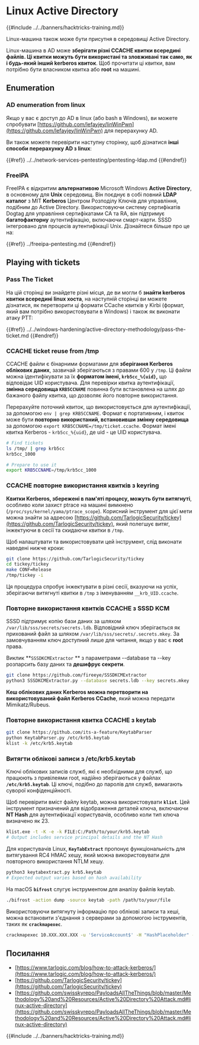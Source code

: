 # Linux Active Directory

{{#include ../../banners/hacktricks-training.md}}

Linux-машина також може бути присутня в середовищі Active Directory.

Linux-машина в AD може **зберігати різні CCACHE квитки всередині файлів. Ці квитки можуть бути використані та зловживані так само, як і будь-який інший kerberos квиток**. Щоб прочитати ці квитки, вам потрібно бути власником квитка або **root** на машині.

## Enumeration

### AD enumeration from linux

Якщо у вас є доступ до AD в linux (або bash в Windows), ви можете спробувати [https://github.com/lefayjey/linWinPwn](https://github.com/lefayjey/linWinPwn) для перерахунку AD.

Ви також можете перевірити наступну сторінку, щоб дізнатися **інші способи перерахунку AD з linux**:

{{#ref}}
../../network-services-pentesting/pentesting-ldap.md
{{#endref}}

### FreeIPA

FreeIPA є відкритим **альтернативою** Microsoft Windows **Active Directory**, в основному для **Unix** середовищ. Він поєднує в собі повний **LDAP каталог** з MIT **Kerberos** Центром Розподілу Ключів для управління, подібним до Active Directory. Використовуючи систему сертифікатів Dogtag для управління сертифікатами CA та RA, він підтримує **багатофакторну** аутентифікацію, включаючи смарт-карти. SSSD інтегровано для процесів аутентифікації Unix. Дізнайтеся більше про це на:

{{#ref}}
../freeipa-pentesting.md
{{#endref}}

## Playing with tickets

### Pass The Ticket

На цій сторінці ви знайдете різні місця, де ви могли б **знайти kerberos квитки всередині linux хоста**, на наступній сторінці ви можете дізнатися, як перетворити ці формати CCache квитків у Kirbi (формат, який вам потрібно використовувати в Windows) і також як виконати атаку PTT:

{{#ref}}
../../windows-hardening/active-directory-methodology/pass-the-ticket.md
{{#endref}}

### CCACHE ticket reuse from /tmp

CCACHE файли є бінарними форматами для **зберігання Kerberos облікових даних**, зазвичай зберігаються з правами 600 у `/tmp`. Ці файли можна ідентифікувати за їх **форматом імені, `krb5cc_%{uid}`,** що відповідає UID користувача. Для перевірки квитка аутентифікації, **змінна середовища `KRB5CCNAME`** повинна бути встановлена на шлях до бажаного файлу квитка, що дозволяє його повторне використання.

Перерахуйте поточний квиток, що використовується для аутентифікації, за допомогою `env | grep KRB5CCNAME`. Формат є портативним, і квиток може бути **повторно використаний, встановивши змінну середовища** за допомогою `export KRB5CCNAME=/tmp/ticket.ccache`. Формат імені квитка Kerberos - `krb5cc_%{uid}`, де uid - це UID користувача.
```bash
# Find tickets
ls /tmp/ | grep krb5cc
krb5cc_1000

# Prepare to use it
export KRB5CCNAME=/tmp/krb5cc_1000
```
### CCACHE повторне використання квитків з keyring

**Квитки Kerberos, збережені в пам'яті процесу, можуть бути витягнуті**, особливо коли захист ptrace на машині вимкнено (`/proc/sys/kernel/yama/ptrace_scope`). Корисний інструмент для цієї мети можна знайти за адресою [https://github.com/TarlogicSecurity/tickey](https://github.com/TarlogicSecurity/tickey), який полегшує витяг, інжектуючи в сесії та скидаючи квитки в `/tmp`.

Щоб налаштувати та використовувати цей інструмент, слід виконати наведені нижче кроки:
```bash
git clone https://github.com/TarlogicSecurity/tickey
cd tickey/tickey
make CONF=Release
/tmp/tickey -i
```
Ця процедура спробує інжектувати в різні сесії, вказуючи на успіх, зберігаючи витягнуті квитки в `/tmp` з іменуванням `__krb_UID.ccache`.

### Повторне використання квитків CCACHE з SSSD KCM

SSSD підтримує копію бази даних за шляхом `/var/lib/sss/secrets/secrets.ldb`. Відповідний ключ зберігається як прихований файл за шляхом `/var/lib/sss/secrets/.secrets.mkey`. За замовчуванням ключ доступний лише для читання, якщо у вас є **root** права.

Виклик \*\*`SSSDKCMExtractor` \*\* з параметрами --database та --key розпарсить базу даних та **дешифрує секрети**.
```bash
git clone https://github.com/fireeye/SSSDKCMExtractor
python3 SSSDKCMExtractor.py --database secrets.ldb --key secrets.mkey
```
**Кеш облікових даних Kerberos можна перетворити на використовуваний файл Kerberos CCache**, який можна передати Mimikatz/Rubeus.

### Повторне використання квитка CCACHE з keytab
```bash
git clone https://github.com/its-a-feature/KeytabParser
python KeytabParser.py /etc/krb5.keytab
klist -k /etc/krb5.keytab
```
### Витягти облікові записи з /etc/krb5.keytab

Ключі облікових записів служб, які є необхідними для служб, що працюють з привілеями root, надійно зберігаються у файлах **`/etc/krb5.keytab`**. Ці ключі, подібно до паролів для служб, вимагають суворої конфіденційності.

Щоб перевірити вміст файлу keytab, можна використовувати **`klist`**. Цей інструмент призначений для відображення деталей ключа, включаючи **NT Hash** для аутентифікації користувачів, особливо коли тип ключа визначено як 23.
```bash
klist.exe -t -K -e -k FILE:C:/Path/to/your/krb5.keytab
# Output includes service principal details and the NT Hash
```
Для користувачів Linux, **`KeyTabExtract`** пропонує функціональність для витягування RC4 HMAC хешу, який можна використовувати для повторного використання NTLM хешу.
```bash
python3 keytabextract.py krb5.keytab
# Expected output varies based on hash availability
```
На macOS **`bifrost`** слугує інструментом для аналізу файлів keytab.
```bash
./bifrost -action dump -source keytab -path /path/to/your/file
```
Використовуючи витягнуту інформацію про облікові записи та хеші, можна встановити з'єднання з серверами за допомогою інструментів, таких як **`crackmapexec`**.
```bash
crackmapexec 10.XXX.XXX.XXX -u 'ServiceAccount$' -H "HashPlaceholder" -d "YourDOMAIN"
```
## Посилання

- [https://www.tarlogic.com/blog/how-to-attack-kerberos/](https://www.tarlogic.com/blog/how-to-attack-kerberos/)
- [https://github.com/TarlogicSecurity/tickey](https://github.com/TarlogicSecurity/tickey)
- [https://github.com/swisskyrepo/PayloadsAllTheThings/blob/master/Methodology%20and%20Resources/Active%20Directory%20Attack.md#linux-active-directory](https://github.com/swisskyrepo/PayloadsAllTheThings/blob/master/Methodology%20and%20Resources/Active%20Directory%20Attack.md#linux-active-directory)

{{#include ../../banners/hacktricks-training.md}}
